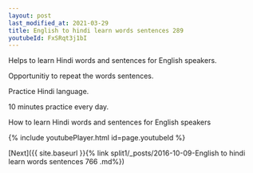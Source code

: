 ```yaml
---
layout: post
last_modified_at: 2021-03-29
title: English to hindi learn words sentences 289 
youtubeId: FxSRqt3j1bI
---
```

 
 
Helps to learn Hindi words and sentences for English speakers.

Opportunitiy to repeat the words sentences. 

Practice Hindi language. 
 
10 minutes practice every day. 
 
How to learn Hindi words and sentences for English speakers 
 
{% include youtubePlayer.html id=page.youtubeId %}
 
 
[Next]({{ site.baseurl }}{% link  split1/_posts/2016-10-09-English to hindi learn words sentences 766 .md%})
 
